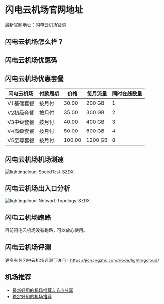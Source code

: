 # 闪电云机场官网地址
最新官网地址：[闪电云机场官网](https://jcz.affxc.com/lightingcloud/)

## 闪电云机场怎么样？


## 闪电云机场优惠码


## 闪电云机场优惠套餐

| 闪电云机场    | 付款周期 | 价格     | 每月流量    | 同时在线数量 |
|--------|------|--------|---------|--------|
| V1基础套餐 | 按月付  | 30.00  | 200 GB  | 1      |
| V2初级套餐 | 按月付  | 35.00  | 300 GB  | 2      |
| V3中级套餐 | 按月付  | 40.00  | 400 GB  | 3      |
| V4高级套餐 | 按月付  | 50.00  | 600 GB  | 4      |
| V5至尊套餐 | 按月付  | 100.00 | 1200 GB | 8      |

## 闪电云机场机场测速

![lightingcloud-SpeedTest-SZDX](https://github.com/jichangzhu/LightingCloud/assets/152512496/fda42b53-8520-4ea5-887f-444136f75a51)

## 闪电云机场出入口分析

![lightingcloud-Network-Topology-SZDX](https://github.com/jichangzhu/LightingCloud/assets/152512496/b30d57ef-e71a-41b0-a188-cdf6139714b1)

## 闪电云机场跑路
目前闪电云机场没有跑路，可以放心使用。

## 闪电云机场评测
更多有关闪电云机场评测可访问：https://jichangzhu.com/node/lightingcloud/

## 机场推荐
 - [最新好用的机场推荐与节点分享](https://github.com/jichangzhu/JichangTuijian)
 - [稳定好用的机场推荐](https://jichangzhu.com/node/?utm_source=github&utm_medium=jichangzhu-details)
